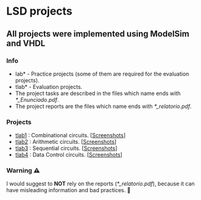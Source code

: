 # LSD projects
## All projects were implemented using ModelSim and VHDL

### Info
* lab* - Practice projects (some of them are required for the evaluation projects).
* tlab* - Evaluation projects.
* The project tasks are described in the files which name ends with <i>*_Enunciado.pdf</i>.
* The project reports are the files which name ends with <i>*_relatorio.pdf</i>.

### Projects
* [tlab1](https://github.com/robyzzz/isel-projects/tree/master/LSD/tlab1/) : Combinational circuits. [[Screenshots](https://github.com/awyxx/isel-projects/tree/master/LSD/tlab1/screenshots)]
* [tlab2](https://github.com/robyzzz/isel-projects/tree/master/LSD/tlab2/) : Arithmetic circuits. [[Screenshots](https://github.com/awyxx/isel-projects/tree/master/LSD/tlab2/screenshots)]
* [tlab3](https://github.com/robyzzz/isel-projects/tree/master/LSD/tlab3/) : Sequential circuits. [[Screenshots](https://github.com/awyxx/isel-projects/tree/master/LSD/tlab3/screenshots)]
* [tlab4](https://github.com/robyzzz/isel-projects/tree/master/LSD/tlab4/) : Data Control circuits. [[Screenshots](https://github.com/awyxx/isel-projects/tree/master/LSD/tlab4/screenshots)]

### Warning ⚠️
I would suggest to <b>NOT</b> rely on the reports (<i>*_relatorio.pdf</i>), because it can have misleading information and bad practices. :rofl:
